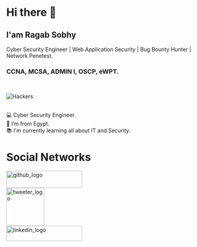 # Hi there 👋
## I'am Ragab Sobhy
Cyber Security Engineer | Web Application Security | Bug Bounty Hunter | Network Penetest.

### CCNA, MCSA, ADMIN I, OSCP, eWPT.
<br />

![Hackers](Pictures/hackers.gif)

<br />
💻 Cyber Security Engineer.
<br />
🏡 I’m from Egypt.
<br />
📚 I'm currently learning all about IT and Security.

# Social Networks
<a href="https://github.com/Cyber-Exp-EG" target="_blank"><img src="Pictures/GitHub-logo.png" alt="github_logo" style="width:200px;height: 45px;"></a>
<br />
<a href="https://twitter.com/cyber_exp_eg" target="_blank"><img src="Pictures/tweeter logo.png" alt="tweeter_logo" style="width:100px"></a>
<br />
<a href="https://www.linkedin.com/in/Cyber-Exp-EG/" target="_blank"><img src="Pictures/linkedin-logo.png" alt="linkedin_logo" style="width:200px;height: 40px;"></a>

